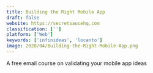 ```yaml
---
title: Building the Right Mobile App
draft: false 
website: https://secretsaucehq.com
classification: ['']
platform: ['Web']
keywords: ['infinideas', 'locanto']
image: 2020/04/Building-the-Right-Mobile-App.png
---
```

A free email course on validating your mobile app ideas